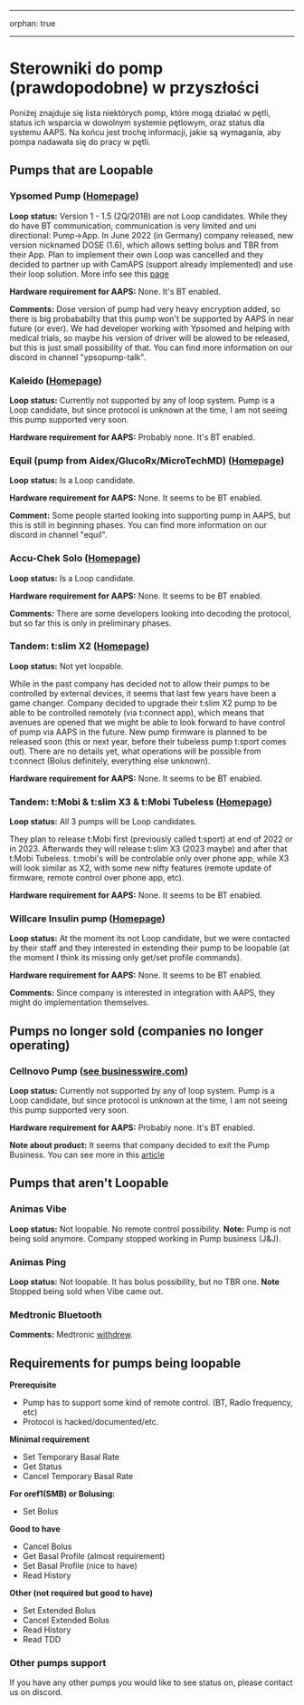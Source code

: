 * * *

orphan: true

* * *

# Sterowniki do pomp (prawdopodobne) w przyszłości

Poniżej znajduje się lista niektórych pomp, które mogą działać w pętli, status ich wsparcia w dowolnym systemie pętlowym, oraz status dla systemu AAPS. Na końcu jest trochę informacji, jakie są wymagania, aby pompa nadawała się do pracy w pętli.

## Pumps that are Loopable

### Ypsomed Pump ([Homepage](https://www.ypsomed.com/en/diabetes-care-mylife.html))

**Loop status:** Version 1 - 1.5 (2Q/2018) are not Loop candidates. While they do have BT communication, communication is very limited and uni directional: Pump->App. In June 2022 (in Germany) company released, new version nicknamed DOSE (1.6), which allows setting bolus and TBR from their App. Plan to implement their own Loop was cancelled and they decided to partner up with CamAPS (support already implemented) and use their loop solution. More info see this [page](https://www.mylife-diabetescare.com/en/loop-program.html)

**Hardware requirement for AAPS:** None. It's BT enabled.

**Comments:** Dose version of pump had very heavy encryption added, so there is big probababilty that this pump won't be supported by AAPS in near future (or ever). We had developer working with Ypsomed and helping with medical trials, so maybe his version of driver will be alowed to be released, but this is just small possibility of that. You can find more information on our discord in channel "ypsopump-talk".

### Kaleido ([Homepage](https://www.hellokaleido.com/))

**Loop status:** Currently not supported by any of loop system. Pump is a Loop candidate, but since protocol is unknown at the time, I am not seeing this pump supported very soon.

**Hardware requirement for AAPS:** Probably none. It's BT enabled.

### Equil (pump from Aidex/GlucoRx/MicroTechMD) ([Homepage](https://www.glucorx.ie/glucorx-equil/))

**Loop status:** Is a Loop candidate.

**Hardware requirement for AAPS:** None. It seems to be BT enabled.

**Comment:** Some people started looking into supporting pump in AAPS, but this is still in beginning phases. You can find more information on our discord in channel "equil".

### Accu-Chek Solo ([Homepage](https://www.roche.com/media/releases/med-cor-2018-07-23.htm))

**Loop status:** Is a Loop candidate.

**Hardware requirement for AAPS:** None. It seems to be BT enabled.

**Comments:** There are some developers looking into decoding the protocol, but so far this is only in preliminary phases.

### Tandem: t:slim X2 ([Homepage](https://www.tandemdiabetes.com/))

**Loop status:** Not yet loopable.

While in the past company has decided not to allow their pumps to be controlled by external devices, it seems that last few years have been a game changer. Company decided to upgrade their t:slim X2 pump to be able to be controlled remotely (via t:connect app), which means that avenues are opened that we might be able to look forward to have control of pump via AAPS in the future. New pump firmware is planned to be released soon (this or next year, before their tubeless pump t:sport comes out). There are no details yet, what operations will be possible from t:connect (Bolus definitely, everything else unknown).

**Hardware requirement for AAPS:** None. It seems to be BT enabled.

### Tandem: t:Mobi & t:slim X3 & t:Mobi Tubeless ([Homepage](https://www.tandemdiabetes.com/about-us/pipeline))

**Loop status:** All 3 pumps will be Loop candidates.

They plan to release t:Mobi first (previously called t:sport) at end of 2022 or in 2023. Afterwards they will release t:slim X3 (2023 maybe) and after that t:Mobi Tubeless. t:mobi's will be controlable only over phone app, while X3 will look similar as X2, with some new nifty features (remote update of firmware, remote control over phone app, etc).

**Hardware requirement for AAPS:** None. It seems to be BT enabled.

### Willcare Insulin pump ([Homepage](http://shinmyungmedi.com/en/))

**Loop status:** At the moment its not Loop candidate, but we were contacted by their staff and they interested in extending their pump to be loopable (at the moment I think its missing only get/set profile commands).

**Hardware requirement for AAPS:** None. It seems to be BT enabled.

**Comments:** Since company is interested in integration with AAPS, they might do implementation themselves.

## Pumps no longer sold (companies no longer operating)

### Cellnovo Pump ([see businesswire.com](https://www.businesswire.com/news/home/20190328005829/en/Cellnovo-Stops-Manufacturing-and-Commercial-Operations))

**Loop status:** Currently not supported by any of loop system. Pump is a Loop candidate, but since protocol is unknown at the time, I am not seeing this pump supported very soon.

**Hardware requirement for AAPS:** Probably none. It's BT enabled.

**Note about product:** It seems that company decided to exit the Pump Business. You can see more in this [article](https://diabetogenic.wordpress.com/2019/04/01/and-then-cellnovo-disappeared/?fbclid=IwAR12Ow6gVbEOuD1zw7aNjBwqj5_aPkPipteHY1VHBvT3mchlH2y7Us6ZeAU)

## Pumps that aren't Loopable

### Animas Vibe

**Loop status:** Not loopable. No remote control possibility. **Note:** Pump is not being sold anymore. Company stopped working in Pump business (J&J).

### Animas Ping

**Loop status:** Not loopable. It has bolus possibility, but no TBR one. **Note** Stopped being sold when Vibe came out.

### Medtronic Bluetooth

**Comments:** Medtronic [withdrew](https://www.tidepool.org/blog/tidepool-loop-partner-update-ace-pumps).

## Requirements for pumps being loopable

**Prerequisite**

- Pump has to support some kind of remote control. (BT, Radio frequency, etc)
- Protocol is hacked/documented/etc.

**Minimal requirement**

- Set Temporary Basal Rate
- Get Status
- Cancel Temporary Basal Rate

**For oref1(SMB) or Bolusing:**

- Set Bolus

**Good to have**

- Cancel Bolus
- Get Basal Profile (almost requirement)
- Set Basal Profile (nice to have)
- Read History 

**Other (not required but good to have)**

- Set Extended Bolus
- Cancel Extended Bolus
- Read History
- Read TDD

### Other pumps support

If you have any other pumps you would like to see status on, please contact us on discord.